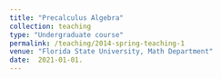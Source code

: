 ```yaml
---
title: "Precalculus Algebra"
collection: teaching
type: "Undergraduate course"
permalink: /teaching/2014-spring-teaching-1
venue: "Florida State University, Math Department"
date:  2021-01-01.
---
```


<!-- This is a description of a teaching experience. You can use markdown like any other post.

Heading 1
======

Heading 2
======

Heading 3
======
-->

